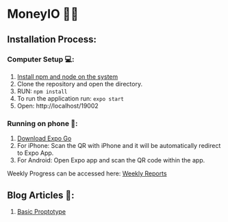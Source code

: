# MoneyIO 🤑💸

## **Installation Process:**

### Computer Setup 💻:
1. [Install npm and node on the system](https://docs.npmjs.com/downloading-and-installing-node-js-and-npm)
2. Clone the repository and open the directory.
3. RUN: ```npm install```
4. To run the application run: ```expo start```
5. Open: http://localhost/19002

### Running on phone 📱:
1. [Download Expo Go](https://expo.dev/client)
2. For iPhone: Scan the QR with iPhone and it will be automatically redirect to Expo App.
3. For Android: Open Expo app and scan the QR code within the app.

Weekly Progress can be accessed here: [Weekly Reports](https://github.com/nodejk/ISEE_MoneyControl/blob/main/WeeklyReport.md)

## Blog Articles 📓:

1. [Basic Proptotype](https://github.com/nodejk/ISEE_MoneyControl/blob/main/BasicProptotype.md)
